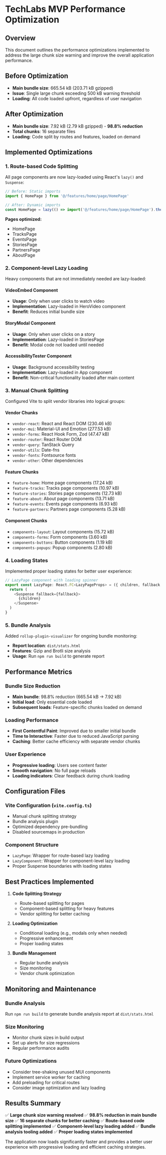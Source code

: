 # TechLabs MVP Performance Optimization

## Overview

This document outlines the performance optimizations implemented to address the large chunk size warning and improve the overall application performance.

## Before Optimization

- **Main bundle size**: 665.54 kB (203.71 kB gzipped)
- **Issue**: Single large chunk exceeding 500 kB warning threshold
- **Loading**: All code loaded upfront, regardless of user navigation

## After Optimization

- **Main bundle size**: 7.92 kB (2.79 kB gzipped) - **98.8% reduction**
- **Total chunks**: 16 separate files
- **Loading**: Code split by routes and features, loaded on demand

## Implemented Optimizations

### 1. Route-based Code Splitting

All page components are now lazy-loaded using React's `lazy()` and `Suspense`:

```typescript
// Before: Static imports
import { HomePage } from '@/features/home/page/HomePage'

// After: Dynamic imports
const HomePage = lazy(() => import('@/features/home/page/HomePage').then(module => ({ default: module.HomePage })))
```

**Pages optimized:**
- HomePage
- TracksPage
- EventsPage
- StoriesPage
- PartnersPage
- AboutPage

### 2. Component-level Lazy Loading

Heavy components that are not immediately needed are lazy-loaded:

#### VideoEmbed Component
- **Usage**: Only when user clicks to watch video
- **Implementation**: Lazy-loaded in HeroVideo component
- **Benefit**: Reduces initial bundle size

#### StoryModal Component
- **Usage**: Only when user clicks on a story
- **Implementation**: Lazy-loaded in StoriesPage
- **Benefit**: Modal code not loaded until needed

#### AccessibilityTester Component
- **Usage**: Background accessibility testing
- **Implementation**: Lazy-loaded in App component
- **Benefit**: Non-critical functionality loaded after main content

### 3. Manual Chunk Splitting

Configured Vite to split vendor libraries into logical groups:

#### Vendor Chunks
- `vendor-react`: React and React DOM (230.46 kB)
- `vendor-mui`: Material-UI and Emotion (277.53 kB)
- `vendor-forms`: React Hook Form, Zod (47.47 kB)
- `vendor-router`: React Router DOM
- `vendor-query`: TanStack Query
- `vendor-utils`: Date-fns
- `vendor-fonts`: Fontsource fonts
- `vendor-other`: Other dependencies

#### Feature Chunks
- `feature-home`: Home page components (17.24 kB)
- `feature-tracks`: Tracks page components (10.97 kB)
- `feature-stories`: Stories page components (12.73 kB)
- `feature-about`: About page components (13.71 kB)
- `feature-events`: Events page components (6.93 kB)
- `feature-partners`: Partners page components (5.28 kB)

#### Component Chunks
- `components-layout`: Layout components (15.72 kB)
- `components-forms`: Form components (3.60 kB)
- `components-buttons`: Button components (1.19 kB)
- `components-popups`: Popup components (2.80 kB)

### 4. Loading States

Implemented proper loading states for better user experience:

```typescript
// LazyPage component with loading spinner
export const LazyPage: React.FC<LazyPageProps> = ({ children, fallback = <DefaultFallback /> }) => {
  return (
    <Suspense fallback={fallback}>
      {children}
    </Suspense>
  )
}
```

### 5. Bundle Analysis

Added `rollup-plugin-visualizer` for ongoing bundle monitoring:

- **Report location**: `dist/stats.html`
- **Features**: Gzip and Brotli size analysis
- **Usage**: Run `npm run build` to generate report

## Performance Metrics

### Bundle Size Reduction
- **Main bundle**: 98.8% reduction (665.54 kB → 7.92 kB)
- **Initial load**: Only essential code loaded
- **Subsequent loads**: Feature-specific chunks loaded on demand

### Loading Performance
- **First Contentful Paint**: Improved due to smaller initial bundle
- **Time to Interactive**: Faster due to reduced JavaScript parsing
- **Caching**: Better cache efficiency with separate vendor chunks

### User Experience
- **Progressive loading**: Users see content faster
- **Smooth navigation**: No full page reloads
- **Loading indicators**: Clear feedback during chunk loading

## Configuration Files

### Vite Configuration (`vite.config.ts`)
- Manual chunk splitting strategy
- Bundle analysis plugin
- Optimized dependency pre-bundling
- Disabled sourcemaps in production

### Component Structure
- `LazyPage`: Wrapper for route-based lazy loading
- `LazyComponent`: Wrapper for component-level lazy loading
- Proper Suspense boundaries with loading states

## Best Practices Implemented

1. **Code Splitting Strategy**
   - Route-based splitting for pages
   - Component-based splitting for heavy features
   - Vendor splitting for better caching

2. **Loading Optimization**
   - Conditional loading (e.g., modals only when needed)
   - Progressive enhancement
   - Proper loading states

3. **Bundle Management**
   - Regular bundle analysis
   - Size monitoring
   - Vendor chunk optimization

## Monitoring and Maintenance

### Bundle Analysis
Run `npm run build` to generate bundle analysis report at `dist/stats.html`

### Size Monitoring
- Monitor chunk sizes in build output
- Set up alerts for size regressions
- Regular performance audits

### Future Optimizations
- Consider tree-shaking unused MUI components
- Implement service worker for caching
- Add preloading for critical routes
- Consider image optimization and lazy loading

## Results Summary

✅ **Large chunk size warning resolved**
✅ **98.8% reduction in main bundle size**
✅ **16 separate chunks for better caching**
✅ **Route-based code splitting implemented**
✅ **Component-level lazy loading added**
✅ **Bundle analysis tooling added**
✅ **Proper loading states implemented**

The application now loads significantly faster and provides a better user experience with progressive loading and efficient caching strategies.


